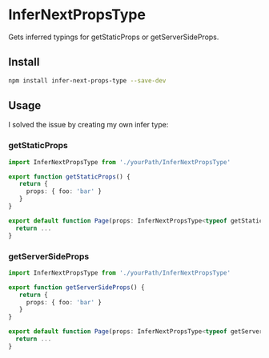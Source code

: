 # InferNextPropsType

Gets inferred typings for getStaticProps or getServerSideProps.

## Install

```sh
npm install infer-next-props-type --save-dev
```

## Usage

I solved the issue by creating my own infer type:

### getStaticProps

```ts
import InferNextPropsType from './yourPath/InferNextPropsType'

export function getStaticProps() {
   return {
     props: { foo: 'bar' }
   }
}

export default function Page(props: InferNextPropsType<typeof getStaticProps>) {
  return ...
}
```

### getServerSideProps

```ts
import InferNextPropsType from './yourPath/InferNextPropsType'

export function getServerSideProps() {
   return {
     props: { foo: 'bar' }
   }
}

export default function Page(props: InferNextPropsType<typeof getServerSideProps>) {
  return ...
}
```
